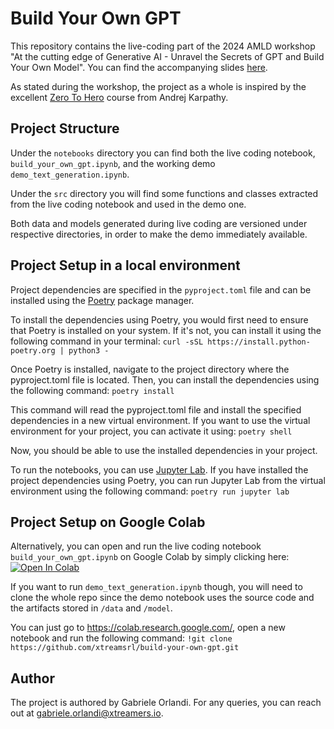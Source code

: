 # Build Your Own GPT

This repository contains the live-coding part of the 2024 AMLD workshop "At the cutting edge of Generative AI - Unravel the Secrets of GPT and Build Your Own Model". 
You can find the accompanying slides [here](https://xtreamers.sharepoint.com/:p:/s/xTrEAM/EVtHE6Bq0sVIr9wHYpXSsUEBiCUOxA7XkqkmLVFtxLY_Fg?e=A6vERn).

As stated during the workshop, the project as a whole is inspired by the excellent [Zero To Hero](https://karpathy.ai/zero-to-hero.html) course from Andrej Karpathy.
## Project Structure

Under the `notebooks` directory you can find both the live coding notebook, `build_your_own_gpt.ipynb`, and the working demo `demo_text_generation.ipynb`.

Under the `src` directory you will find some functions and classes extracted from the live coding notebook and used in the demo one.

Both data and models generated during live coding are versioned under respective directories, in order to make the demo immediately available. 

## Project Setup in a local environment

Project dependencies are specified in the `pyproject.toml` file and can be installed using the [Poetry](https://python-poetry.org/) package manager. 

To install the dependencies using Poetry, you would first need to ensure that Poetry is installed on your system.
If it's not, you can install it using the following command in your terminal:
```curl -sSL https://install.python-poetry.org | python3 -```

Once Poetry is installed, navigate to the project directory where the pyproject.toml file is located.
Then, you can install the dependencies using the following command:
```poetry install```

This command will read the pyproject.toml file and install the specified dependencies in a new virtual environment.
If you want to use the virtual environment for your project, you can activate it using:
```poetry shell```

Now, you should be able to use the installed dependencies in your project.

To run the notebooks, you can use [Jupyter Lab](https://jupyterlab.readthedocs.io/en/latest/).
If you have installed the project dependencies using Poetry, you can run Jupyter Lab from the virtual environment using the following command:
```poetry run jupyter lab```

## Project Setup on Google Colab

Alternatively, you can open and run the live coding notebook `build_your_own_gpt.ipynb` on Google Colab by simply clicking here:
<a target="_blank" href="https://colab.research.google.com/github/xtreamsrl/build-your-own-gpt/blob/master/notebooks/build_your_own_gpt.ipynb">
  <img src="https://colab.research.google.com/assets/colab-badge.svg" alt="Open In Colab"/>
</a>

If you want to run `demo_text_generation.ipynb` though, you will need to clone the whole repo since the demo notebook uses the source code and the artifacts stored in `/data` and `/model`.

You can just go to https://colab.research.google.com/, open a new notebook and run the following command:
```!git clone https://github.com/xtreamsrl/build-your-own-gpt.git```

## Author
The project is authored by Gabriele Orlandi. For any queries, you can reach out at gabriele.orlandi@xtreamers.io. 